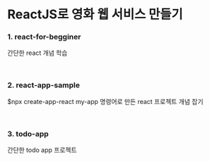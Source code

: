 # ReactJS로 영화 웹 서비스 만들기

### 1. react-for-begginer
간단한 react 개념 학습

<br>

### 2. react-app-sample
$npx create-app-react my-app 명령어로 만든 react 프로젝트 개념 잡기

<br>

### 3. todo-app
간단한 todo app 프로젝트

